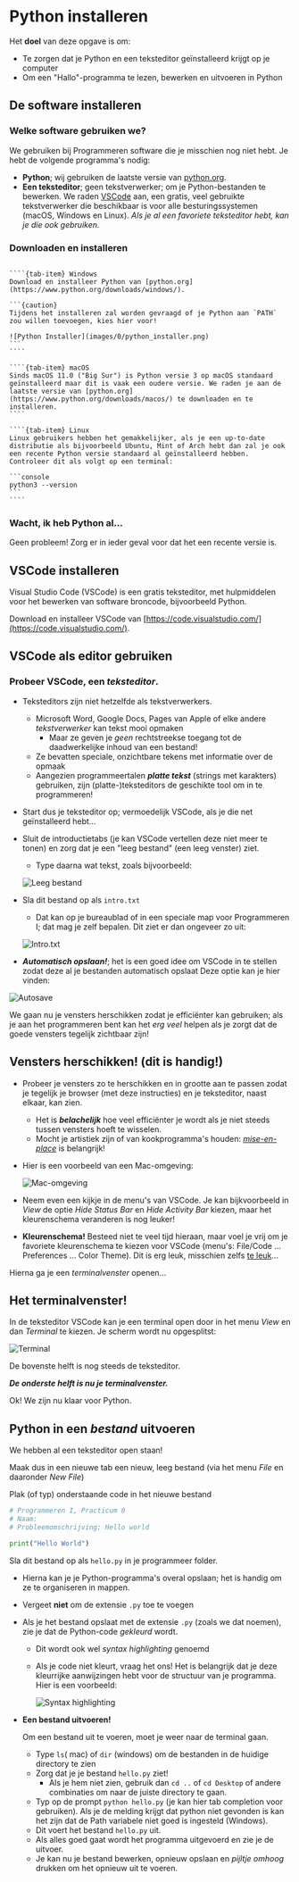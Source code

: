 # Python installeren

Het **doel** van deze opgave is om:

* Te zorgen dat je Python en een teksteditor geïnstalleerd krijgt op je computer
* Om een "Hallo"-programma te lezen, bewerken en uitvoeren in Python

## De software installeren

### Welke software gebruiken we?

We gebruiken bij Programmeren software die je misschien nog niet hebt. Je hebt de volgende programma's nodig:

* **Python**; wij gebruiken de laatste versie van [python.org](https://python.org).
* **Een teksteditor**; geen tekstverwerker; om je Python-bestanden te bewerken. We raden [VSCode](https://code.visualstudio.com/) aan, een gratis, veel gebruikte tekstverwerker die beschikbaar is voor alle besturingssystemen (macOS, Windows en Linux). *Als je al een favoriete teksteditor hebt, kan je die ook gebruiken.*

### Downloaden en installeren


`````{tab-set}

````{tab-item} Windows
Download en installeer Python van [python.org](https://www.python.org/downloads/windows/).

```{caution}
Tijdens het installeren zal worden gevraagd of je Python aan `PATH` zou willen toevoegen, kies hier voor!

![Python Installer](images/0/python_installer.png)
```
````

````{tab-item} macOS
Sinds macOS 11.0 ("Big Sur") is Python versie 3 op macOS standaard geïnstalleerd maar dit is vaak een oudere versie. We raden je aan de laatste versie van [python.org](https://www.python.org/downloads/macos/) te downloaden en te installeren.
````

````{tab-item} Linux
Linux gebruikers hebben het gemakkelijker, als je een up-to-date distributie als bijvoorbeeld Ubuntu, Mint of Arch hebt dan zal je ook een recente Python versie standaard al geïnstalleerd hebben. Controleer dit als volgt op een terminal:

```console
python3 --version
```
````

`````

### Wacht, ik heb Python al...

Geen probleem! Zorg er in ieder geval voor dat het een recente versie is.

## VSCode installeren

Visual Studio Code (VSCode) is een gratis teksteditor, met hulpmiddelen voor het bewerken van software broncode, bijvoorbeeld Python.

Download en installeer VSCode van [https://code.visualstudio.com/](https://code.visualstudio.com/).

## VSCode als editor gebruiken

### Probeer VSCode, een *teksteditor*.

* Teksteditors zijn niet hetzelfde als tekstverwerkers.
  *   Microsoft Word, Google Docs, Pages van Apple of elke andere *tekstverwerker* kan tekst mooi opmaken
      *   Maar ze geven je *geen* rechtstreekse toegang tot de daadwerkelijke inhoud van een bestand!
    *   Ze bevatten speciale, onzichtbare tekens met informatie over de opmaak
    *   Aangezien programmeertalen ***platte tekst*** (strings met karakters) gebruiken, zijn (platte-)teksteditors de geschikte tool om in te programmeren!
*   Start dus je teksteditor op; vermoedelijk VSCode, als je die net geïnstalleerd hebt...
*   Sluit de introductietabs (je kan VSCode vertellen deze niet meer te tonen) en zorg dat je een "leeg bestand" (een leeg venster) ziet.
    *   Type daarna wat tekst, zoals bijvoorbeeld:

      ![Leeg bestand](images/0/edit1.png)
*   Sla dit bestand op als `intro.txt`
    *   Dat kan op je bureaublad of in een speciale map voor Programmeren I; dat mag je zelf bepalen. Dit ziet er dan ongeveer zo uit:

      ![Intro.txt](images/0/edit0.png)
*   ***Automatisch opslaan!***; het is een goed idee om VSCode in te stellen zodat deze al je bestanden automatisch opslaat
  Deze optie kan je hier vinden:

   ![Autosave](images/0/autosave.png)

We gaan nu je vensters herschikken zodat je efficiënter kan gebruiken; als je aan het programmeren bent kan het *erg veel* helpen als je zorgt dat de goede vensters tegelijk zichtbaar zijn!

## Vensters herschikken! (dit is handig!)

* Probeer je vensters zo te herschikken en in grootte aan te passen zodat je tegelijk je browser (met deze instructies) en je teksteditor, naast elkaar, kan zien.
  * Het is ***belachelijk*** hoe veel efficiënter je wordt als je niet steeds tussen vensters hoeft te wisselen.
  * Mocht je artistiek zijn of van kookprogramma's houden: [*mise-en-place*](https://nl.wikipedia.org/wiki/Mise-en-place) is belangrijk!
* Hier is een voorbeeld van een Mac-omgeving:

  ![Mac-omgeving](images/0/edit2.png)

* Neem even een kijkje in de menu's van VSCode. Je kan bijkvoorbeeld in *View* de optie *Hide Status Bar* en *Hide Activity Bar* kiezen, maar het kleurenschema veranderen is nog leuker!
* **Kleurenschema!** Besteed niet te veel tijd hieraan, maar voel je vrij om je favoriete kleurenschema te kiezen voor VSCode (menu's: File/Code ... Preferences ... Color Theme). Dit is erg leuk, misschien zelfs [te leuk](https://code.visualstudio.com/docs/getstarted/themes)...

Hierna ga je een *terminalvenster* openen...

## Het terminalvenster!
In de teksteditor VSCode kan je een terminal open door in het menu *View* en dan *Terminal* te kiezen. Je scherm wordt nu opgesplitst:

![Terminal](images/0/edit3.png)

De bovenste helft is nog steeds de teksteditor.

***De onderste helft is nu je terminalvenster.***


Ok! We zijn nu klaar voor Python.

## Python in een *bestand* uitvoeren

We hebben al een teksteditor open staan!

Maak dus in een nieuwe tab een nieuw, leeg bestand (via het menu *File* en daaronder *New File*)

Plak (of typ) onderstaande code in het nieuwe bestand

```python
# Programmeren I, Practicum 0
# Naam:
# Probleemomschrijving: Hello world

print("Hello World")
```

Sla dit bestand op als `hello.py` in je programmeer folder.

* Hierna kan je je Python-programma's overal opslaan; het is handig om ze te organiseren in mappen.
* Vergeet **niet** om de extensie `.py` toe te voegen
* Als je het bestand opslaat met de extensie `.py` (zoals we dat noemen), zie je dat de Python-code *gekleurd* wordt.
    * Dit wordt ook wel *syntax highlighting* genoemd
    * Als je code niet kleurt, vraag het ons! Het is belangrijk dat je deze kleurrijke aanwijzingen hebt voor de structuur van je programma. Hier is een voorbeeld:

      ![Syntax highlighting](images/0/file1.png)

* **Een bestand uitvoeren!**

  Om een bestand uit te voeren, moet je weer naar de terminal gaan.
    * Type `ls`( mac) of `dir` (windows) om de bestanden in de huidige directory te zien
    * Zorg dat je je bestand `hello.py` ziet!
        * Als je hem niet zien, gebruik dan `cd ..` of `cd Desktop` of andere combinaties om naar de juiste directory te gaan.
    * Typ op de prompt `python hello.py` (je kan hier tab completion voor gebruiken). Als je de melding krijgt dat python niet gevonden is kan het zijn dat de Path variabele niet goed is ingesteld (Windows).
    * Dit voert het bestand `hello.py` uit.
    * Als alles goed gaat wordt het programma uitgevoerd en zie je de uitvoer.
    * Je kan nu je bestand bewerken, opnieuw opslaan en *pijltje omhoog* drukken om het opnieuw uit te voeren.

